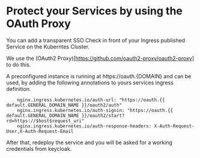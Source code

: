 # Protect your Services by using the OAuth Proxy

You can add a transparent SSO Check in front of your Ingress published Service on the Kuberntes Cluster.

We use the (OAuth2 Proxy)[https://github.com/oauth2-proxy/oauth2-proxy] to do this.

A preconfigured instance is running at https://oauth.{DOMAIN} and can be used, by adding the following annotations to yours services ingress definition.

```
    nginx.ingress.kubernetes.io/auth-url: "https://oauth.{{ default.GENERAL_DOMAIN_NAME }}/oauth2/auth"
    nginx.ingress.kubernetes.io/auth-signin: "https://oauth.{{ default.GENERAL_DOMAIN_NAME }}/oauth2/start?rd=https://$host$request_uri"
    nginx.ingress.kubernetes.io/auth-response-headers: X-Auth-Request-User,X-Auth-Request-Email
```

After that, redeploy the service and you will be asked for a working credentials from keycloak.